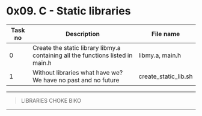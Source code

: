 # 0x09. C - Static libraries

| Task no | Description                                                                     | File name            |
| ------- | ------------------------------------------------------------------------------- | -------------------- |
| 0       | Create the static library libmy.a containing all the functions listed in main.h | libmy.a, main.h      |
| 1       | Without libraries what have we? We have no past and no future                   | create_static_lib.sh |

---

> LIBRARIES CHOKE BIKO

---
